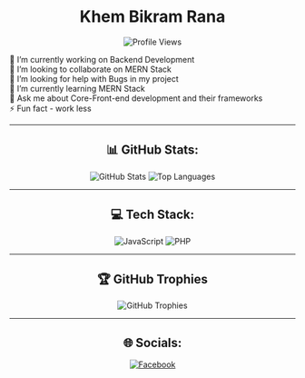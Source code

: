 <h1 align="center">Khem Bikram Rana</h1>
<p align="center">
  <img src="https://komarev.com/ghpvc/?username=your-github-username&label=PROFILE+VIEWS&color=green" alt="Profile Views">
</p>

🔭 I’m currently working on Backend Development<br>
👯 I’m looking to collaborate on MERN Stack<br>
🤝 I’m looking for help with Bugs in my project<br>
🌱 I’m currently learning MERN Stack<br>
💬 Ask me about Core-Front-end development and their frameworks<br>
⚡ Fun fact - work less  

---

<h2 align="center">📊 GitHub Stats:</h2>
<p align="center">
  <img src="https://github-readme-stats.vercel.app/api?username=khembikram&theme=dark&hide_border=true&include_all_commits=true&count_private=true" alt="GitHub Stats">
  <img src="https://github-readme-stats.vercel.app/api/top-langs/?username=khembikram&theme=dark&hide_border=true&include_all_commits=true&count_private=true&layout=compact" alt="Top Languages">
</p>

---

<h2 align="center">💻 Tech Stack:</h2>
<p align="center">
  <img src="https://img.shields.io/badge/javascript-%23323330.svg?style=for-the-badge&logo=javascript&logoColor=%23F7DF1E" alt="JavaScript">
  <img src="https://img.shields.io/badge/php-%23777BB4.svg?style=for-the-badge&logo=php&logoColor=white" alt="PHP">
  <!-- Add other badges similarly -->
</p>

---

<h2 align="center">🏆 GitHub Trophies</h2>
<p align="center">
  <img src="https://github-profile-trophy.vercel.app/?username=khembikram&theme=radical&no-frame=false&no-bg=true&margin-w=4" alt="GitHub Trophies">
</p>

---

<h2 align="center">🌐 Socials:</h2>
<p align="center">
  <a href="https://facebook.com/Sujan Rana"><img src="https://img.shields.io/badge/Facebook-%231877F2.svg?logo=Facebook&logoColor=white" alt="Facebook"></a>
  <!-- Add other social links similarly -->
</p>
